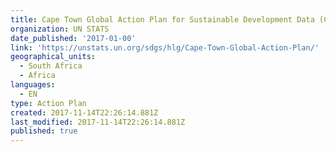 ```yaml
---
title: Cape Town Global Action Plan for Sustainable Development Data (CTGAP)
organization: UN STATS
date_published: '2017-01-00'
link: 'https://unstats.un.org/sdgs/hlg/Cape-Town-Global-Action-Plan/'
geographical_units:
  - South Africa
  - Africa
languages:
  - EN
type: Action Plan
created: 2017-11-14T22:26:14.881Z
last_modified: 2017-11-14T22:26:14.881Z
published: true
---
```


